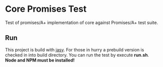 # Core Promises Test

Test of promises/A+ implementation of core against Promises/A+ test suite.

## Run

This project is build with [jasy]. For those in hurry a prebuild version
is checked in into build directory. You can run the test by execute **run.sh**.
**Node and NPM must be installed!**

[jasy]: https://github.com/sebastian-software/jasy
